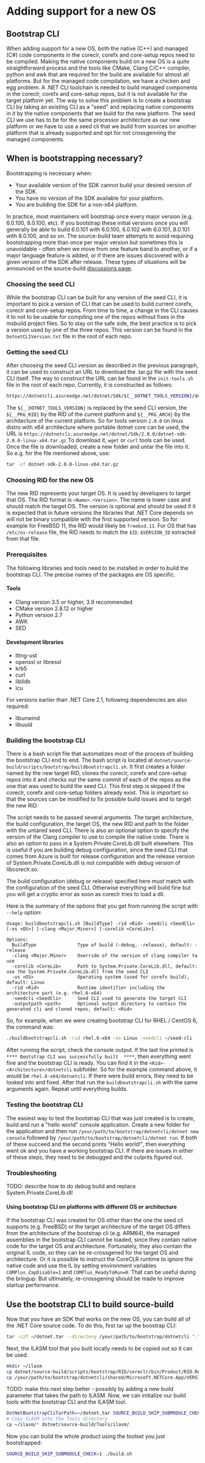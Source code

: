 # Adding support for a new OS

## Bootstrap CLI

When adding support for a new OS, both the native (C++) and managed (C#) code components in the coreclr, corefx and core-setup repos need to be compiled. Making the native components build on a new OS is a quite straightforward process and the tools like CMake, Clang C/C++ compiler, python and awk that are required for the build are available for almost all platforms.
But for the managed code compilation, we have a chicken and egg problem. A .NET CLI toolchain is needed to build managed components in the coreclr, corefx and core-setup repos, but it is not available for the target platform yet.
The way to solve this problem is to create a bootstrap CLI by taking an existing CLI as a "seed" and replacing native components in it by the native components that we build for the new platform. The seed CLI we use has to be for the same processor architecture as our new platform or we have to use a seed cli that we build from sources on another platform that is already supported and opt for not crossgenning the managed components.

## When is bootstrapping necessary?

Bootstrapping is necessary when:

- Your available version of the SDK cannot build your desired version of the SDK.
- You have no version of the SDK available for your platform.
- You are building the SDK for a non-x64 platform.

In practice, most maintainers will bootstrap once every major version (e.g. 6.0.100, 8.0.100, etc).  If you bootstrap these initial versions once you will generally be able to build 6.0.101 with 6.0.100, 6.0.102 with 6.0.101, 8.0.101 with 8.0.100, and so on.  The source-build team attempts to avoid requiring bootstrapping more than once per major version but sometimes this is unavoidable - often when we move from one feature band to another, or if a major language feature is added, or if there are issues discovered with a given version of the SDK after release.  These types of situations will be announced on the source-build [discussions page](https://github.com/dotnet/source-build/discussions).

### Choosing the seed CLI

While the bootstrap CLI can be built for any version of the seed CLI, it is important to pick a version of CLI that can be used to build current corefx, coreclr and core-setup repos. From time to time, a change in the CLI causes it to not to be usable for compiling one of the repos without fixes in the msbuild project files. So to stay on the safe side, the best practice is to pick a version used by one of the three repos. This version can be found in the `DotnetCLIVersion.txt` file in the root of each repo.

### Getting the seed CLI

After choosing the seed CLI version as described in the previous paragraph, it can be used to construct an URL to download the .tar.gz file with the seed CLI itself. The way to construct the URL can be found in the `init-tools.sh` file in the root of each repo. Currently, it is constructed as follows:

```bash
https://dotnetcli.azureedge.net/dotnet/Sdk/${__DOTNET_TOOLS_VERSION}/dotnet-sdk-${__DOTNET_TOOLS_VERSION}-${__PKG_RID}-${__PKG_ARCH}.tar.gz
```

The `${__DOTNET_TOOLS_VERSION}` is replaced by the seed CLI version, the `${__PKG_RID}` by the RID of the current platform and `${__PKG_ARCH}` by the architecture of the current platform.
So for tools version `2.0.0` on linux distro with x64 architecture where portable dotnet core can be used, the URL is `https://dotnetcli.azureedge.net/dotnet/Sdk/2.0.0/dotnet-sdk-2.0.0-linux-x64.tar.gz`
To download it, `wget` or `curl` tools can be used.
Once the file is downloaded, create a new folder and untar the file into it.  
So e.g. for the file mentioned above, use:

```bash
tar -xf dotnet-sdk-2.0.0-linux-x64.tar.gz
```

### Choosing RID for the new OS

The new RID represents your target OS. It is used by developers to target that OS. The RID format is `<Name>.<Version>`. The name is lower case and should match the target OS. The version is optional and should be used if it is expected that in future versions the libraries that .NET Core depends on will not be binary compatible with the first supported version. So for example for FreeBSD 11, the RID would likely be `freebsd.11`.
For OS that has `/etc/os-release` file, the RID needs to match the `$ID.$VERSION_ID` extracted from that file.

### Prerequisites

The following libraries and tools need to be installed in order to build the bootstrap CLI. The precise names of the packages are OS specific.

#### Tools

- Clang version 3.5 or higher, 3.9 recommended
- CMake version 2.8.12 or higher
- Python version 2.7
- AWK
- SED

#### Development libraries

- lttng-ust
- openssl or libressl
- krb5
- curl
- liblldb
- icu

For versions earlier than .NET Core 2.1, following dependencies are also required:

- libunwind
- libuuid

### Building the bootstrap CLI

There is a bash script file that automatizes most of the process of building the bootstrap CLI end to end. The bash script is located at `dotnet/source-build/scripts/bootstrap/buildbootstrapcli.sh`. It first creates a folder named by the new target RID, clones the coreclr, corefx and core-setup repos into it and checks out the same commit of each of the repos as the one that was used to build the seed CLI. This first step is skipped if the coreclr, corefx and core-setup folders already exist. This is important so that the sources can be modified to fix possible build issues and to target the new RID.

The script needs to be passed several arguments. The target architecture, the build configuration, the target OS, the new RID and path to the folder with the untared seed CLI. There is also an optional option to specify the version of the Clang compiler to use to compile the native code. There is also an option to pass in a System.Private.CoreLib.dll built elsewhere. This is useful if you are building debug configuration, since the seed CLI that comes from Azure is built for release configuration and the release version of System.Private.CoreLib.dll is not compatible with debug version of libcoreclr.so.

The build configuration (debug or release) specified here *must* match with the configuration of the seed CLI. Otherwise everything will build fine but you will get a cryptic error as soon as coreclr tries to load a dll.

Here is the summary of the options that you get from running the script with `--help` option:

```text
Usage: buildbootstrapcli.sh [BuildType] -rid <Rid> -seedcli <SeedCli> [-os <OS>] [-clang <Major.Minor>] [-corelib <CoreLib>]

Options:
  BuildType               Type of build (-debug, -release), default: -release
  -clang <Major.Minor>    Override of the version of clang compiler to use
  -corelib <CoreLib>      Path to System.Private.CoreLib.dll, default: use the System.Private.CoreLib.dll from the seed CLI
  -os <OS>                Operating system (used for corefx build), default: Linux
  -rid <Rid>              Runtime identifier including the architecture part (e.g. rhel.6-x64)
  -seedcli <SeedCli>      Seed CLI used to generate the target CLI
  -outputpath <path>      Optional output directory to contain the generated cli and cloned repos, default: <Rid>
```

So, for example, when we were creating bootstrap CLI for RHEL / CentOS 6, the command was:

```bash
./buildbootstrapcli.sh -rid rhel.6-x64 -os Linux -seedcli ~/seed-cli
```

After running the script, check the console output. If the last line printed is `**** Bootstrap CLI was successfully built  ****`, then everything went fine and the bootstrap CLI is ready. You can find it in the `<Rid>-<Architecture>/dotnetcli` subfolder. So for the example command above, it would be `rhel.6-x64/dotnetcli`.
If there were build errors, they need to be looked into and fixed. After that run the `buildbootstrapcli.sh` with the same arguments again. Repeat until everything builds.

### Testing the bootstrap CLI

The easiest way to test the bootstrap CLI that was just created is to create, build and run a "hello world" console application. Create a new folder for the application and then run `/your/path/to/bootstrap/dotnetcli/dotnet new console` followed by `/your/path/to/bootstrap/dotnetcli/dotnet run`. If both of these succeed and the second prints "Hello world!", then everything went ok and you have a working bootstrap CLI. If there are issues in either of these steps, they need to be debugged and the culprits figured out.

### Troubleshooting

TODO: describe how to do debug build and replace System.Private.CoreLib.dll

#### Using bootstrap CLI on platforms with different OS or architecture

If the bootstrap CLI was created for OS other than the one the seed cli supports (e.g. FreeBSD) or the target architecture of the target OS differs from the architecture of the bootstrap cli (e.g. ARM64), the managed assemblies in the bootstrap CLI cannot be loaded, since they contain native code for the target OS and architecture. Fortunately, they also contain the original IL code, so they can be re-crossgened for the target OS and architecture. Or it is possible to instruct the CoreCLR runtime to ignore the native code and use the IL by setting environment variables `COMPlus_ZapDisable=1` and `COMPlus_ReadyToRun=0`. That can be useful during the bringup. But ultimately, re-crossgening should be made to improve startup performance.

## Use the bootstrap CLI to build source-build

Now that you have an SDK that works on the new OS, you can build all of the .NET Core source code. To do this, first tar up the boostrap CLI:

```bash
tar -czf ~/dotnet.tar --directory /your/path/to/bootstrap/dotnetcli "."
```

Next, the ILASM tool that you built locally needs to be copied out so it can be used.

```bash
mkdir ~/ilasm
cp dotnet/source-build/scripts/bootstrap/RID/coreclr/bin/Product/RID.Release/* ~/ilasm
cp /your/path/to/bootstrap/dotnetcli/shared/Microsoft.NETCore.App/VERSION/System.Private.CoreLib.dll ~/ilasm
```

TODO: make this next step better - possibly by adding a new build parameter that takes the path to ILASM.
Now, we can initialize our build tools with the bootstrap CLI and the ILASM tool.

```bash
DotNetBootstrapCliTarPath=~/dotnet.tar SOURCE_BUILD_SKIP_SUBMODULE_CHECK=1 ./init-tools.sh
# Copy ILASM into the Tools directory
cp ~/ilasm/* dotnet/source-build/Tools/ilasm/
```

Now you can build the whole product using the toolset you just bootstrapped:

```bash
SOURCE_BUILD_SKIP_SUBMODULE_CHECK=1 ./build.sh
```
